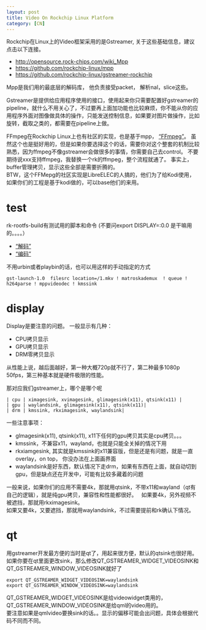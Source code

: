 ```yaml
---
layout: post
title: Video On Rockchip Linux Platform
category: [CN]
---
```


Rockchip在Linux上的Video框架采用的是Gstreamer, 关于这些基础信息，建议点击以下连接。
* http://opensource.rock-chips.com/wiki_Mpp  
* https://github.com/rockchip-linux/mpp  
* https://github.com/rockchip-linux/gstreamer-rockchip

Mpp是我们用的最底层的解码库， 他负责接受packet， 解析nal，slice这些。

Gstreamer是提供给应用程序使用的接口，使用起来你只需要配置好gstreamer的pipeline，就什么不用关心了，不过要再上面加功能也比较麻烦，你不能从你的应用程序外面对图像做具体的操作，只能发送控制信息，如果要对图片做操作，比如旋转，截取之类的，都需要在pipeline上做。

FFmpeg在Rockchip Linux上也有社区的实现，也是基于mpp， [“FFmpeg”](https://github.com/LongChair/FFmpeg )。
虽然这个也是挺好用的，但是如果你要选择这个的话，需要你对这个整套的机制比较熟悉，因为ffmpeg不像gstreamer会做很多的事情，你需要自己去control。
不要期待说xxx支持ffmpeg，我替换一个rk的ffmpeg，整个流程就通了。 事实上，buffer管理拷贝，显示这些全部是需要折腾的。  
BTW，这个FFMepg的社区实现是LibreELEC的人搞的，他们为了给Kodi使用，如果你们的工程是基于kodi做的，可以base他们的来用。


# test
rk-rootfs-build有测试用的脚本和命令 (不要问export DISPLAY=:0.0 是干嘛用的。。。。）

* [“解码”](https://github.com/rockchip-linux/rk-rootfs-build/blob/master/overlay-debug/usr/local/bin/test_dec-gst.sh  )
* [“编码”](https://github.com/rockchip-linux/rk-rootfs-build/blob/master/overlay-debug/usr/local/bin/test_enc.sh  )

不用urbin或者playbin的话，也可以用这样的手动指定的方式

    gst-launch-1.0  filesrc location=/1.mkv ! matroskademux  ! queue !  h264parse ! mppvideodec ! kmssink

# display

Display是要注意的问题。
一般显示有几种：
* CPU拷贝显示
* GPU拷贝显示
* DRM零拷贝显示

从性能上说，越后面越好，第一种大概720p就不行了，第二种最多1080p 50fps，第三种基本就是硬件极限的性能。

那对应我们gstreamer上，哪个是哪个呢

    | cpu | ximagesink, xvimagesink, glimagesink(x11), qtsink(x11) | 
    | gpu | waylandsink, glimagesink(x11), qtsink(x11)| 
    | drm | kmssink, rkximagesink, waylandsink| 



一些注意事项：
* glmagesink(x11), qtsink(x11), x11下任何的gpu拷贝其实是cpu拷贝。。。
* kmssink，不兼容x11，wayland，也就是只能全关掉的情况下用
* rkxiamgesink, 其实就是kmssink的x11兼容版，但是还是有问题，就是一直overlay，on top， 你没办法在上面画界面
* waylandsink是好东西，默认情况下走drm，如果有东西在上面，就自动切到gpu，但是缺点还在开发中，可能有比较多藏着的问题

一般来说，如果你们的应用不需要4k，那就用qtsink，不带x11和wayland（qt有自己的逻辑），就是纯gpu拷贝，兼容性和性能都很好。      
如果要4k，另外视频不被遮挡，那就用rkximagesink。  
如果又要4k，又要遮挡，那就用waylandsink，不过需要提前和rk确认下情况。  

# qt

用gstreamer开发最方便的当时是qt了，用起来很方便，默认的qtsink也很好用。
如果你要在qt里面更改sink，那么修改QT_GSTREAMER_WIDGET_VIDEOSINK和QT_GSTREAMER_WINDOW_VIDEOSINK就好了

    export QT_GSTREAMER_WIDGET_VIDEOSINK=waylandsink
    export QT_GSTREAMER_WINDOW_VIDEOSINK=waylandsink

QT_GSTREAMER_WIDGET_VIDEOSINK是给videowidget类用的，QT_GSTREAMER_WINDOW_VIDEOSINK是给qml的video用的。  
要注意如果是qmlvideo要换sink的话。。显示的偏移可能会出问题，具体会根据代码不同而不同。
